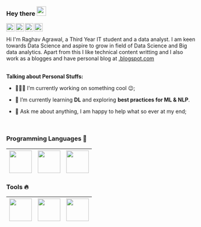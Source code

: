 ### Hey there <img src="https://media.giphy.com/media/hvRJCLFzcasrR4ia7z/giphy.gif" width="25px">

<a href="https://www.linkedin.com/in/raghav-agrawal-4b5393184/">
  <img align="left" alt="Abhishek's LinkdeIN" width="22px" src="https://cdn.jsdelivr.net/npm/simple-icons@v3/icons/linkedin.svg" />
</a>
<a href="https://www.kaggle.com/rxsraghavagrawal">
  <img align="left" alt="Abhishek's Instagram" width="22px" src="https://cdn.jsdelivr.net/npm/simple-icons@v3/icons/kaggle.svg" />
</a>
<a href="mailto:raghavagrawal019@gmail.com">
  <img align="left" alt="Abhishek's Instagram" width="22px" src="https://cdn.jsdelivr.net/npm/simple-icons@v3/icons/gmail.svg" />
</a>
<a href="https://www.instagram.com/raghav.rg77/">
  <img align="left" alt="Abhishek's Instagram" width="22px" src="https://cdn.jsdelivr.net/npm/simple-icons@v3/icons/instagram.svg" />
</a>

<br><br>
Hi I'm Raghav Agrawal, a Third Year IT student and a data analyst. I am keen towards Data Science and aspire to grow in field of Data Science and Big data analytics. Apart from this I like technical content writting and I also work as a blogges and have personal blog at <a href="https://rgcrazytech.blogspot.com/">.blogspot.com</a>
<br><br>

**Talking about Personal Stuffs:**
- 👨🏽‍💻 I’m currently working on something cool :wink:;

- 🌱 I’m currently learning **DL** and exploring **best practices for ML & NLP**.

- 💬 Ask me about anything, I am happy to help what so ever at my end;
<br>

### Programming Languages  :rocket:
|<img src="https://raw.githubusercontent.com/coderjojo/coderjojo/master/img/cpp.png" width=60> | <img src="https://raw.githubusercontent.com/coderjojo/coderjojo/master/img/js.png" width=60> | <img src="https://raw.githubusercontent.com/coderjojo/coderjojo/master/img/python.svg" width=60> |
|:---:|:---:|:---:|


### Tools :fire:
|<img src="https://www.kindpng.com/picc/m/188-1882416_flask-python-logo-hd-png-download.png" width=60> | <img src="https://raw.githubusercontent.com/coderjojo/coderjojo/master/img/github.svg" width=60> | <img src="https://upload.wikimedia.org/wikipedia/commons/thumb/0/05/Scikit_learn_logo_small.svg/1280px-Scikit_learn_logo_small.svg.png" width=60> |
|:---:|:---:|:---:|






